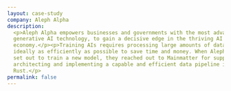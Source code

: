```yaml
---
layout: case-study
company: Aleph Alpha
description:
  <p>Aleph Alpha empowers businesses and governments with the most advanced
  generative AI technology, to gain a decisive edge in the thriving AI
  economy.</p><p>Training AIs requires processing large amounts of data –
  ideally as efficiently as possible to save time and money. When Aleph Alpha
  set out to train a new model, they reached out to Mainmatter for support with
  architecting and implementing a capable and efficient data pipeline in
  Rust.</p>
permalink: false
---
```

